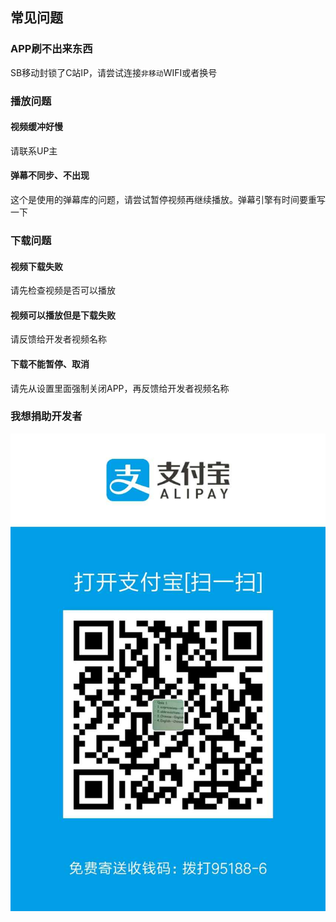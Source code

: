 ## 常见问题

### APP刷不出来东西
SB移动封锁了C站IP，请尝试连接`非移动`WIFI或者换号

### 播放问题

#### 视频缓冲好慢
请联系UP主

#### 弹幕不同步、不出现
这个是使用的弹幕库的问题，请尝试暂停视频再继续播放。弹幕引擎有时间要重写一下

### 下载问题

#### 视频下载失败
请先检查视频是否可以播放

#### 视频可以播放但是下载失败
请反馈给开发者视频名称

#### 下载不能暂停、取消
请先从设置里面强制关闭APP，再反馈给开发者视频名称


### 我想捐助开发者
![](art/alipay.jpg)
